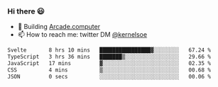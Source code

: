 ### Hi there 😃

- 🔨 Building [Arcade.computer](https://arcade.computer)
- 📫 How to reach me: twitter DM [@kernelsoe](https://twitter.com/kernelsoe)

<!--START_SECTION:waka-->

```txt
Svelte       8 hrs 10 mins   ████████████████▓░░░░░░░░   67.24 %
TypeScript   3 hrs 36 mins   ███████▒░░░░░░░░░░░░░░░░░   29.66 %
JavaScript   17 mins         ▓░░░░░░░░░░░░░░░░░░░░░░░░   02.35 %
CSS          4 mins          ▒░░░░░░░░░░░░░░░░░░░░░░░░   00.68 %
JSON         0 secs          ░░░░░░░░░░░░░░░░░░░░░░░░░   00.06 %
```

<!--END_SECTION:waka-->
